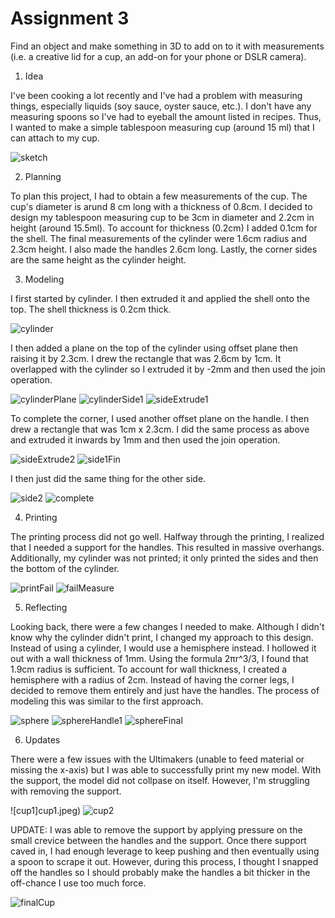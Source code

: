 # Assignment 3

Find an object and make something in 3D to add on to it with measurements (i.e. a creative lid for a cup, an add-on for your phone or DSLR camera).

1. Idea

I've been cooking a lot recently and I've had a problem with measuring things, especially liquids (soy sauce, oyster sauce, etc.). I don't have any measuring spoons so I've had to eyeball the amount listed in recipes. Thus, I wanted to make a simple tablespoon measuring cup (around 15 ml) that I can attach to my cup.

![sketch](sketch.png)

2. Planning

To plan this project, I had to obtain a few measurements of the cup. The cup's diameter is arund 8 cm long with a thickness of 0.8cm. I decided to design my tablespoon measuring cup to be 3cm in diameter and 2.2cm in height (around 15.5ml). To account for thickness (0.2cm) I added 0.1cm for the shell. The final measurements of the cylinder were 1.6cm radius and 2.3cm height. I also made the handles 2.6cm long. Lastly, the corner sides are the same height as the cylinder height.

3. Modeling

I first started by cylinder. I then extruded it and applied the shell onto the top. The shell thickness is 0.2cm thick.

![cylinder](cylinder.png)

I then added a plane on the top of the cylinder using offset plane then raising it by 2.3cm. I drew the rectangle that was 2.6cm by 1cm. It overlapped with the cylinder so I extruded it by -2mm and then used the join operation.

![cylinderPlane](cylinderPlane.png)
![cylinderSide1](cylinderSide1.png)
![sideExtrude1](sideExtrude1.png)

To complete the corner, I used another offset plane on the handle. I then drew a rectangle that was 1cm x 2.3cm. I did the same process as above and extruded it inwards by 1mm and then used the join operation.

![sideExtrude2](sideExtrude2.png)
![side1Fin](cylinderSide1Fin.png)

I then just did the same thing for the other side.

![side2](side2.png)
![complete](complete.png)

4. Printing

The printing process did not go well. Halfway through the printing, I realized that I needed a support for the handles. This resulted in massive overhangs. Additionally, my cylinder was not printed; it only printed the sides and then the bottom of the cylinder.

![printFail](failPrint.jpeg)
![failMeasure](measure1.jpeg)

5. Reflecting

Looking back, there were a few changes I needed to make. Although I didn't know why the cylinder didn't print, I changed my approach to this design. Instead of using a cylinder, I would use a hemisphere instead. I hollowed it out with a wall thickness of 1mm. Using the formula 2πr^3/3, I found that 1.9cm radius is sufficient. To account for wall thickness, I created a hemisphere with a radius of 2cm. Instead of having the corner legs, I decided to remove them entirely and just have the handles. The process of modeling this was similar to the first approach.

![sphere](spherePlane.png)
![sphereHandle1](sphereHandle1.png)
![sphereFinal](sphereFinal.png)

6. Updates

There were a few issues with the Ultimakers (unable to feed material or missing the x-axis) but I was able to successfully print my new model. With the support, the model did not collpase on itself. However, I'm struggling with removing the support.

![cup1]cup1.jpeg)
![cup2](cup2.jpeg)

UPDATE: I was able to remove the support by applying pressure on the small crevice between the handles and the support. Once there support caved in, I had enough leverage to keep pushing and then eventually using a spoon to scrape it out. However, during this process, I thought I snapped off the handles so I should probably make the handles a bit thicker in the off-chance I use too much force.

![finalCup](finalCup.jpeg)

